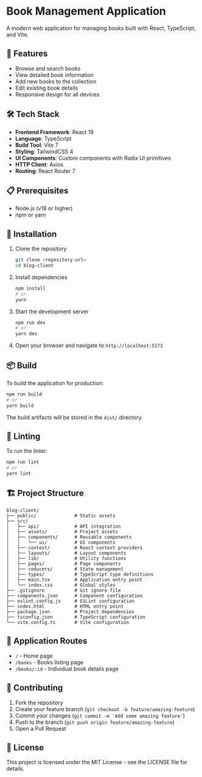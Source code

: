 # Book Management Application

A modern web application for managing books built with React, TypeScript, and Vite.

## 🚀 Features

- Browse and search books
- View detailed book information
- Add new books to the collection
- Edit existing book details
- Responsive design for all devices

## 🛠️ Tech Stack

- **Frontend Framework**: React 19
- **Language**: TypeScript
- **Build Tool**: Vite 7
- **Styling**: TailwindCSS 4
- **UI Components**: Custom components with Radix UI primitives
- **HTTP Client**: Axios
- **Routing**: React Router 7

## 📋 Prerequisites

- Node.js (v18 or higher)
- npm or yarn

## 🔧 Installation

1. Clone the repository
   ```bash
   git clone <repository-url>
   cd blog-client
   ```

2. Install dependencies
   ```bash
   npm install
   # or
   yarn
   ```

3. Start the development server
   ```bash
   npm run dev
   # or
   yarn dev
   ```

4. Open your browser and navigate to `http://localhost:5173`

## 📦 Build

To build the application for production:

```bash
npm run build
# or
yarn build
```

The build artifacts will be stored in the `dist/` directory.

## 🧪 Linting

To run the linter:

```bash
npm run lint
# or
yarn lint
```

## 🏗️ Project Structure

```
blog-client/
├── public/              # Static assets
├── src/
│   ├── api/             # API integration
│   ├── assets/          # Project assets
│   ├── components/      # Reusable components
│   │   └── ui/          # UI components
│   ├── context/         # React context providers
│   ├── layouts/         # Layout components
│   ├── lib/             # Utility functions
│   ├── pages/           # Page components
│   ├── reducers/        # State management
│   ├── types/           # TypeScript type definitions
│   ├── main.tsx         # Application entry point
│   └── index.css        # Global styles
├── .gitignore           # Git ignore file
├── components.json      # Component configuration
├── eslint.config.js     # ESLint configuration
├── index.html           # HTML entry point
├── package.json         # Project dependencies
├── tsconfig.json        # TypeScript configuration
└── vite.config.ts       # Vite configuration
```

## 📱 Application Routes

- `/` - Home page
- `/books` - Books listing page
- `/books/:id` - Individual book details page

## 🤝 Contributing

1. Fork the repository
2. Create your feature branch (`git checkout -b feature/amazing-feature`)
3. Commit your changes (`git commit -m 'Add some amazing feature'`)
4. Push to the branch (`git push origin feature/amazing-feature`)
5. Open a Pull Request

## 📄 License

This project is licensed under the MIT License - see the LICENSE file for details.
